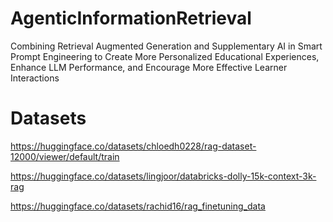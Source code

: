 # AgenticInformationRetrieval
Combining Retrieval Augmented Generation and Supplementary AI in Smart Prompt Engineering to Create More Personalized Educational Experiences, Enhance LLM Performance, and Encourage More Effective Learner Interactions

# Datasets

https://huggingface.co/datasets/chloedh0228/rag-dataset-12000/viewer/default/train

https://huggingface.co/datasets/lingjoor/databricks-dolly-15k-context-3k-rag

https://huggingface.co/datasets/rachid16/rag_finetuning_data
